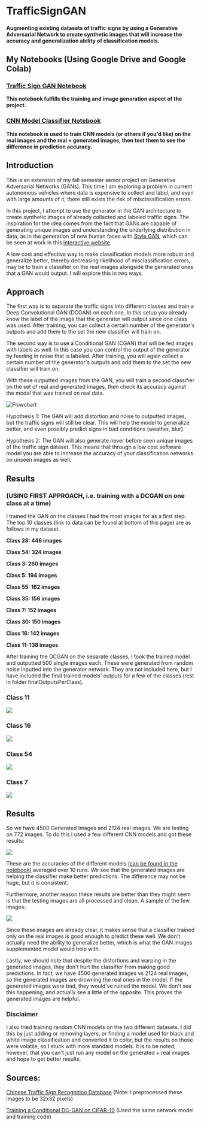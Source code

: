 # TrafficSignGAN

#### Augmenting existing datasets of traffic signs by using a Generative Adversarial Network to create synthetic images that will increase the accuracy and generalization ability of classification models.

## My Notebooks (Using Google Drive and Google Colab)
### [Traffic Sign GAN Notebook](https://github.com/kah-ve/TrafficSignGAN/blob/master/TrafficSign-Conv2DGAN.ipynb) 
<b>This notebook fulfills the training and image generation aspect of the project.</b>

### [CNN Model Classifier Notebook](https://github.com/kah-ve/TrafficSignGAN/blob/master/TrafficSign_CNN.ipynb) 
<b>This notebook is used to train CNN models (or others if you'd like) on the real images and the real + generated images, then test them to see the difference in prediction accuracy.</b>

## Introduction
This is an extension of my fall semester senior project on Generative Adversarial Networks (GANs). This time I am exploring a problem in current autonomous vehicles where data is expensive to collect and label, and even with large amounts of it, there still exists the risk of misclassification errors. 

In this project, I attempt to use the generator in the GAN architecture to create synthetic images of already collected and labeled traffic signs. The inspiration for the idea comes from the fact that GANs are capable of generating unique images and understanding the underlying distribution in data, as in the generation of new human faces with [Style GAN](https://arxiv.org/abs/1812.04948), which can be seen at work in this [interactive website](https://thispersondoesnotexist.com/). 

A low cost and effective way to make classification models more robust and generalize better, thereby decreasing likelihood of misclassification errors, may be to train a classifier on the real images alongside the generated ones that a GAN would output. I will explore this in two ways.

## Approach

The first way is to separate the traffic signs into different classes and train a Deep Convolutional GAN (DCGAN) on each one. In this setup you already know the label of the image that the generator will output since one class was used. After training, you can collect a certain number of the generator's outputs and add them to the set the new classifier will train on.

The second way is to use a Conditional GAN (CGAN) that will be fed images with labels as well. In this case you can control the output of the generator by feeding in noise that is labeled. After training, you will again collect a certain number of the generator's outputs and add them to the set the new classifier will train on.

With these outputted images from the GAN, you will train a second classifier on the set of real and generated images, then check its accuracy against the model that was trained on real data.

![Flowchart](https://github.com/kah-ve/TrafficSignGAN/blob/master/miscImages/project_flowchart.png) 

Hypothesis 1: The GAN will add distortion and noise to outputted images, but the traffic signs will still be clear. This will help the model to generalize better, and even possibly predict signs in bad conditions (weather, blur). 

Hypothesis 2: The GAN will also generate never before seen unique images of the traffic sign dataset. This means that through a low cost software model you are able to increase the accuracy of your classification networks on unseen images as well.

## Results 
### (USING FIRST APPROACH, i.e. training with a DCGAN on one class at a time)

I trained the GAN on the classes I had the most images for as a first step. The top 10 classes (link to data can be found at bottom of this page) are as follows in my dataset.

**Class 28: 446 images**

**Class 54: 324 images**

**Class 3: 260 images**

**Class 5: 194 images**

**Class 55: 162 images**

**Class 35: 156 images**

**Class 7: 152 images**

**Class 30: 150 images**

**Class 16: 142 images**

**Class 11: 138 images**

After training the DCGAN on the separate classes, I took the trained model and outputted 500 single images each. These were generated from random noise inputted into the generator network. They are not included here, but I have included the final trained models' outputs for a few of the classes (rest in folder finalOutputsPerClass).

### Class 11
![](https://github.com/kah-ve/TrafficSignGAN/blob/master/finalOutputsPerClass/class_11.png)

### Class 16
![](https://github.com/kah-ve/TrafficSignGAN/blob/master/finalOutputsPerClass/class_16.png)

### Class 54
![](https://github.com/kah-ve/TrafficSignGAN/blob/master/finalOutputsPerClass/class_54.png)

### Class 7
![](https://github.com/kah-ve/TrafficSignGAN/blob/master/finalOutputsPerClass/class_7.png)

## Results
So we have 4500 Generated Images and 2124 real images. We are testing on 772 images. To do this I used a few different CNN models and got these results:

![](https://github.com/kah-ve/TrafficSignGAN/blob/master/miscImages/ModelResults.PNG)

These are the accuracies of the different models [(can be found in the notebook)](https://github.com/kah-ve/TrafficSignGAN/blob/master/TrafficSign_CNN.ipynb) averaged over 10 runs. We see that the generated images are helping the classifier make better predictions. The difference may not be huge, but it is consistent. 

Furthermore, another reason these results are better than they might seem is that the testing images are all processed and clean. A sample of the few images: 

![](https://github.com/kah-ve/TrafficSignGAN/blob/master/miscImages/SampleTestImages.PNG)

Since these images are already clear, it makes sense that a classifier trained only on the real images is good enough to predict these well. We don't actually need the ability to generalize better, which is what the GAN images supplemented model would help with. 

Lastly, we should note that despite the distortions and warping in the generated images, they don't hurt the classifier from making good predictions. In fact, we have 4500 generated images vs 2124 real images, so the generated images are drowning the real ones in the model. If the generated images were bad, they would've ruined the model. We don't see this happening, and actually see a little of the opposite. This proves the generated images are helpful.

### Disclaimer

I also tried training random CNN models on the two different datasets. I did this by just adding or removing layers, or finding a model used for black and white image classification and converted it to color, but the results on those were volatile, so I stuck with more standard models. It is to be noted, however, that you can't just run any model on the generated + real images and hope to get better results.

## Sources: 

[Chinese Traffic Sign Recognition Database](http://www.nlpr.ia.ac.cn/pal/trafficdata/recognition.html) (Note:  I preprocessed these images to be 32x32 pixels)

[Training a Conditional DC-GAN on CIFAR-10](https://medium.com/@utk.is.here/training-a-conditional-dc-gan-on-cifar-10-fce88395d610) (Used the same network model and training code)
